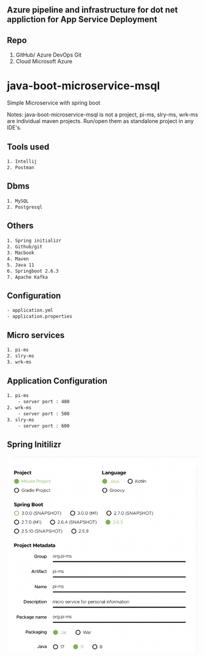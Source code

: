## Azure pipeline and infrastructure for dot net appliction for App Service Deployment #

## Repo ##
1. GitHub/ Azure DevOps Git
2. Cloud Microsoft Azure

# java-boot-microservice-msql #
Simple Microservice with spring boot

 Notes: java-boot-microservice-msql is not a project, pi-ms, slry-ms, wrk-ms are individual maven projects. Run/open them as standalone project in any IDE's.
## **Tools used** ##
    1. Intellij 
    2. Postman
## **Dbms** ##
    1. MySQL
    2. Postgresql
## **Others** ##
    1. Spring initializr
    2. Github/git
    3. Macbook
    4. Maven
    5. Java 11
    6. Springboot 2.6.3
    7. Apache Kafka
    
## **Configuration** ##
    - application.yml
    - application.properties

## **Micro services** ##
    1. pi-ms
    2. slry-ms
    3. wrk-ms

## **Application Configuration** ##
    1. pi-ms
        - server port : 400
    2. wrk-ms
        - server port : 500
    3. slry-ms
        - server port : 600

## Spring Initilizr ##
![This is an image](/assets/images/spring.png)



